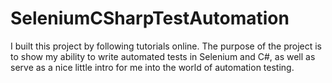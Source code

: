 # SeleniumCSharpTestAutomation
I built this project by following tutorials online. The purpose of the project is to show my ability to write automated tests in Selenium and C#, as well as serve as a nice little intro for me into the world of automation testing.

